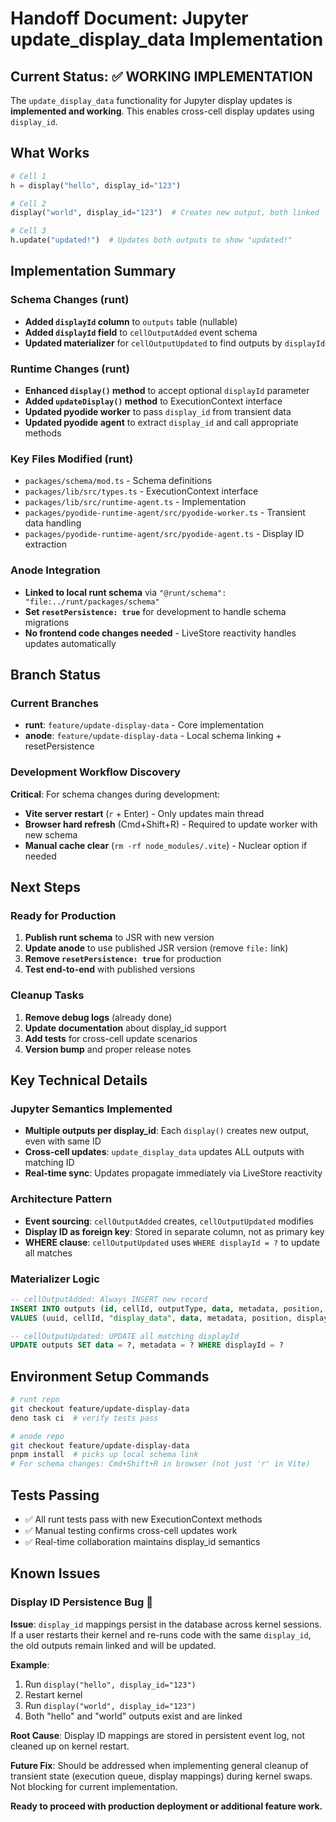 # Handoff Document: Jupyter update_display_data Implementation

## Current Status: ✅ WORKING IMPLEMENTATION

The `update_display_data` functionality for Jupyter display updates is **implemented and working**. This enables cross-cell display updates using `display_id`.

## What Works

```python
# Cell 1
h = display("hello", display_id="123")

# Cell 2  
display("world", display_id="123")  # Creates new output, both linked

# Cell 3
h.update("updated!")  # Updates both outputs to show "updated!"
```

## Implementation Summary

### Schema Changes (runt)
- **Added `displayId` column** to `outputs` table (nullable)
- **Added `displayId` field** to `cellOutputAdded` event schema  
- **Updated materializer** for `cellOutputUpdated` to find outputs by `displayId`

### Runtime Changes (runt)
- **Enhanced `display()` method** to accept optional `displayId` parameter
- **Added `updateDisplay()` method** to ExecutionContext interface
- **Updated pyodide worker** to pass `display_id` from transient data
- **Updated pyodide agent** to extract `display_id` and call appropriate methods

### Key Files Modified (runt)
- `packages/schema/mod.ts` - Schema definitions
- `packages/lib/src/types.ts` - ExecutionContext interface  
- `packages/lib/src/runtime-agent.ts` - Implementation
- `packages/pyodide-runtime-agent/src/pyodide-worker.ts` - Transient data handling
- `packages/pyodide-runtime-agent/src/pyodide-agent.ts` - Display ID extraction

### Anode Integration
- **Linked to local runt schema** via `"@runt/schema": "file:../runt/packages/schema"`
- **Set `resetPersistence: true`** for development to handle schema migrations
- **No frontend code changes needed** - LiveStore reactivity handles updates automatically

## Branch Status

### Current Branches
- **runt**: `feature/update-display-data` - Core implementation
- **anode**: `feature/update-display-data` - Local schema linking + resetPersistence

### Development Workflow Discovery
**Critical**: For schema changes during development:
- **Vite server restart** (`r` + Enter) - Only updates main thread
- **Browser hard refresh** (Cmd+Shift+R) - Required to update worker with new schema
- **Manual cache clear** (`rm -rf node_modules/.vite`) - Nuclear option if needed

## Next Steps

### Ready for Production
1. **Publish runt schema** to JSR with new version
2. **Update anode** to use published JSR version (remove `file:` link)
3. **Remove `resetPersistence: true`** for production
4. **Test end-to-end** with published versions

### Cleanup Tasks
1. **Remove debug logs** (already done)
2. **Update documentation** about display_id support
3. **Add tests** for cross-cell update scenarios
4. **Version bump** and proper release notes

## Key Technical Details

### Jupyter Semantics Implemented
- **Multiple outputs per display_id**: Each `display()` creates new output, even with same ID
- **Cross-cell updates**: `update_display_data` updates ALL outputs with matching ID
- **Real-time sync**: Updates propagate immediately via LiveStore reactivity

### Architecture Pattern
- **Event sourcing**: `cellOutputAdded` creates, `cellOutputUpdated` modifies
- **Display ID as foreign key**: Stored in separate column, not as primary key
- **WHERE clause**: `cellOutputUpdated` uses `WHERE displayId = ?` to update all matches

### Materializer Logic
```sql
-- cellOutputAdded: Always INSERT new record
INSERT INTO outputs (id, cellId, outputType, data, metadata, position, displayId) 
VALUES (uuid, cellId, "display_data", data, metadata, position, displayId)

-- cellOutputUpdated: UPDATE all matching displayId  
UPDATE outputs SET data = ?, metadata = ? WHERE displayId = ?
```

## Environment Setup Commands

```bash
# runt repo
git checkout feature/update-display-data
deno task ci  # verify tests pass

# anode repo  
git checkout feature/update-display-data
pnpm install  # picks up local schema link
# For schema changes: Cmd+Shift+R in browser (not just 'r' in Vite)
```

## Tests Passing
- ✅ All runt tests pass with new ExecutionContext methods
- ✅ Manual testing confirms cross-cell updates work
- ✅ Real-time collaboration maintains display_id semantics

## Known Issues

### Display ID Persistence Bug 🐛
**Issue**: `display_id` mappings persist in the database across kernel sessions. If a user restarts their kernel and re-runs code with the same `display_id`, the old outputs remain linked and will be updated.

**Example**:
1. Run `display("hello", display_id="123")` 
2. Restart kernel
3. Run `display("world", display_id="123")` 
4. Both "hello" and "world" outputs exist and are linked

**Root Cause**: Display ID mappings are stored in persistent event log, not cleaned up on kernel restart.

**Future Fix**: Should be addressed when implementing general cleanup of transient state (execution queue, display mappings) during kernel swaps. Not blocking for current implementation.

**Ready to proceed with production deployment or additional feature work.**